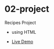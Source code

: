 # 02-project
Recipes Project

- using HTML

- [Live Demo](https://ahmed-eid7.github.io/02-project/)
